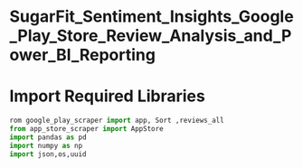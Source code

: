 # SugarFit_Sentiment_Insights_Google_Play_Store_Review_Analysis_and_Power_BI_Reporting
 <h1><a name="importrequiredlibraries">Import Required Libraries</a></h1>
  
```python
rom google_play_scraper import app, Sort ,reviews_all
from app_store_scraper import AppStore
import pandas as pd 
import numpy as np 
import json,os,uuid
```
